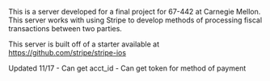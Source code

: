 This is a server developed for a final project for 67-442 at Carnegie Mellon.
This server works with using Stripe to develop methods of processing fiscal transactions between two parties.

This server is built off of a starter available at https://github.com/stripe/stripe-ios

Updated 11/17
	- Can get acct_id
	- Can get token for method of payment